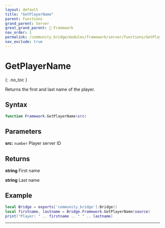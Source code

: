```yaml
---
layout: default
title: "GetPlayerName"
parent: Functions
grand_parent: Server
great_grand_parent: 🧩 Framework
nav_order: 1
permalink: /community_bridge/modules/framework/server/functions/GetPlayerName/
nav_exclude: true
---
```


# GetPlayerName
{: .no_toc }

Returns the first and last name of the player.

## Syntax

```lua
function Framework.GetPlayerName(src)
```

## Parameters

**src:** `number`
Player server ID

## Returns

**string**
First name

**string**
Last name

## Example

```lua
local Bridge = exports['community_bridge']:Bridge()
local firstname, lastname = Bridge.Framework.GetPlayerName(source)
print("Player: " .. firstname .. " " .. lastname)
```

---